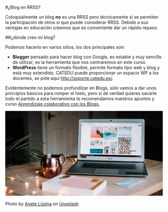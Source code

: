 #¿Blog en RRSS?

Coloquialmente un blog **no** es una RRSS pero técnicamente si se permiten la participación de otros sí que puede considerar RRSS. Debido a sus ventajas en educación creemos que es conveniente dar un rápido repaso.

##¿dónde creo mi blog?

Podemos hacerlo en varios sitios, los dos principales son:

* **Blogger** pensado para hacer blog con Google, es estable y muy sencillo de utilizar, es la herramienta que nos centraremos en este curso.
* **WordPress** tiene un formato flexible, permite formato tipo web y blog y está muy extendido, CATEDU puede proporcionar un espacio WP a los docentes, se pide aquí http://soporte.catedu.es/.

Evidentemente no podemos profundizar en Blogs, sólo vamos a dar unos principios básicos para romper el hielo, pero si de verdad quieres sacarle todo el partido a esta herramienta te recomendamos nuestros apuntes y curso [Aprendizaje colaborativo con los Blogs.](https://catedu.github.io/aprendizaje-colaborativo-con-blog/)

![](/assets/anete-lusina-zwsHjakE_iI-unsplash.jpg)

Photo by [Anete Lūsiņa](https://unsplash.com/@anete_lusina?utm_source=unsplash&utm_medium=referral&utm_content=creditCopyText) on [Unsplash](https://unsplash.com/search/photos/blog?utm_source=unsplash&utm_medium=referral&utm_content=creditCopyText)